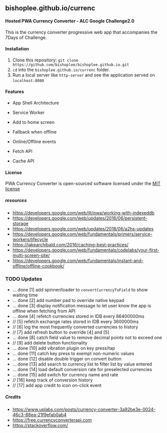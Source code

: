 ## bishoplee.github.io/currenc
#### Hosted PWA Currency Converter - ALC Google Challenge2.0

This is the currency converter progressive web app that accompanies the 7Days of Challenge. 

#### Installation

1. Clone this repository: `git clone https://github.com/bishoplee/bishoplee.github.io.git`
2. `cd` into the `bishoplee.github.io/currenc` folder.
3. Run a local server like `http-server` and see the application served on `localhost:8080`



#### Features

-  App Shell Architecture

-  Service Worker

-  Add to home screen

-  Fallback when offline

-  Online/Offline events

-  Fetch API

-  Cache API



#### License
PWA Currency Converter is open-sourced software licensed under the [MIT license](https://github.com/bishoplee/bishoplee.github.io/blob/master/LICENSE)



##### resources
- https://developers.google.com/web/ilt/pwa/working-with-indexeddb
- https://developers.google.com/web/updates/2016/06/persistent-storage
- https://developers.google.com/web/updates/2018/06/a2hs-updates
- https://developers.google.com/web/fundamentals/primers/service-workers/lifecycle
- https://jakearchibald.com/2016/caching-best-practices/
- https://developers.google.com/web/fundamentals/codelabs/your-first-multi-screen-site/
- https://developers.google.com/web/fundamentals/instant-and-offline/offline-cookbook/



### TODO Updates
- ... done [1] add spinner/loader to `convertCurrencyToField` to show waiting time
- ... done [2] add number pad to override native keypad
- ... done [3] display notification message to let user know the app is offline when fetching from API
- ... done [4] refetch currencies stored in IDB every 86400000ms
- // [5] refetch exchange rates stored in IDB every 3600000ms
- // [6] log the most frequently converted currencies to history
- // [7] add refresh button to override [4] and [5]
- ... done [8] catch field value to remove decimal points not to exceed one
- // [9] add delete button functionality
- ... done [10] add vibration plugin on key press/tap
- ... done [11] catch key press to exempt non-numeric values
- ... done [12] disable double trigger on convert button
- ... done [13] add search to currency list to filter list by value entered
- ... done [14] load default conversion rate for preselected currencies
- ... done [15] add switch for currency name and rate
- // [16] keep track of conversion history
- // [17] add app credit to icon on-click event



##### Credits
- https://www.uplabs.com/posts/currency-converter-3a92be3e-0024-46c3-88ea-21f9efab0ab4
- https://free.currencyconverterapi.com
- https://stackoverflow.com/